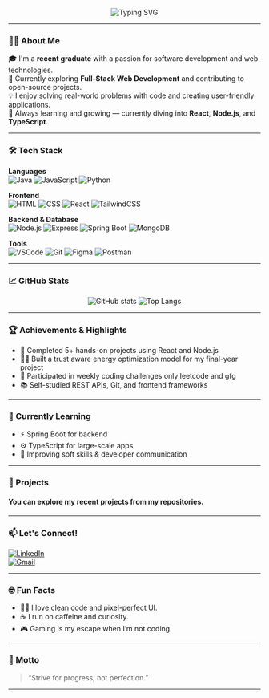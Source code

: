 <!-- Banner (Optional GIF or SVG) -->
<p align="center">
  <img src="https://readme-typing-svg.demolab.com?font=Fira+Code&pause=800&color=1DBF73&center=true&vCenter=true&multiline=true&width=700&height=80&lines=Hi+there!+I'm+Jawed+Hawari+%F0%9F%91%8B;Aspiring+Full-Stack+Developer;Passionate+about+learning+and+building+cool+things!" alt="Typing SVG" />
</p>

---

### 👨‍💻 About Me

🎓 I'm a **recent graduate** with a passion for software development and web technologies.  
🚀 Currently exploring **Full-Stack Web Development** and contributing to open-source projects.  
💡 I enjoy solving real-world problems with code and creating user-friendly applications.  
🌱 Always learning and growing — currently diving into **React**, **Node.js**, and **TypeScript**.  

---

### 🛠️ Tech Stack

**Languages**  
![Java](https://img.shields.io/badge/Java-007396?style=flat&logo=java&logoColor=white)
![JavaScript](https://img.shields.io/badge/JavaScript-F7DF1E?style=flat&logo=javascript&logoColor=black)
![Python](https://img.shields.io/badge/Python-3776AB?style=flat&logo=python&logoColor=white)


**Frontend**  
![HTML](https://img.shields.io/badge/HTML5-E34F26?style=flat&logo=html5&logoColor=white)
![CSS](https://img.shields.io/badge/CSS3-1572B6?style=flat&logo=css3&logoColor=white)
![React](https://img.shields.io/badge/React-20232A?style=flat&logo=react&logoColor=61DAFB)
![TailwindCSS](https://img.shields.io/badge/Tailwind-38B2AC?style=flat&logo=tailwind-css&logoColor=white)

**Backend & Database**  
![Node.js](https://img.shields.io/badge/Node.js-339933?style=flat&logo=node.js&logoColor=white)
![Express](https://img.shields.io/badge/Express-000000?style=flat&logo=express&logoColor=white)
![Spring Boot](https://img.shields.io/badge/Spring%20Boot-6DB33F?style=flat&logo=spring-boot&logoColor=white)
![MongoDB](https://img.shields.io/badge/MongoDB-4EA94B?style=flat&logo=mongodb&logoColor=white)

**Tools**  
![VSCode](https://img.shields.io/badge/VS_Code-007ACC?style=flat&logo=visual-studio-code&logoColor=white)
![Git](https://img.shields.io/badge/Git-F05032?style=flat&logo=git&logoColor=white)
![Figma](https://img.shields.io/badge/Figma-F24E1E?style=flat&logo=figma&logoColor=white)
![Postman](https://img.shields.io/badge/Postman-FF6C37?style=flat&logo=postman&logoColor=white)

---

### 📈 GitHub Stats

<p align="center">
  <img src="https://github-readme-stats.vercel.app/api?username=hawarijawed&show_icons=true&theme=radical" alt="GitHub stats" />
  <img src="https://github-readme-stats.vercel.app/api/top-langs/?username=hawarijawed&layout=compact&theme=radical" alt="Top Langs" />
</p>

---

### 🏆 Achievements & Highlights

- 🌟 Completed 5+ hands-on projects using React and Node.js
- 👨‍🎓 Built a trust aware energy optimization model for my final-year project
- 🧩 Participated in weekly coding challenges only leetcode and gfg
- 📚 Self-studied REST APIs, Git, and frontend frameworks

---

### 🌱 Currently Learning

- ⚡ Spring Boot for backend
- ⚙️ TypeScript for large-scale apps
- 💬 Improving soft skills & developer communication

---

### 📌 Projects
#### You can explore my recent projects from my repositories.
---

### 📫 Let's Connect!

[![LinkedIn](https://img.shields.io/badge/LinkedIn-blue?style=flat-square&logo=linkedin&logoColor=white)](https://linkedin.com/in/jawed-hawari-997349237)  
[![Gmail](https://img.shields.io/badge/Gmail-D14836?style=flat-square&logo=gmail&logoColor=white)](mailto:hawarijawed143@gmail.com)

---

### 🤓 Fun Facts

- 🐱‍💻 I love clean code and pixel-perfect UI.
- ☕ I run on caffeine and curiosity.
- 🎮 Gaming is my escape when I’m not coding.

---

### 💬 Motto

> “Strive for progress, not perfection.”

---

